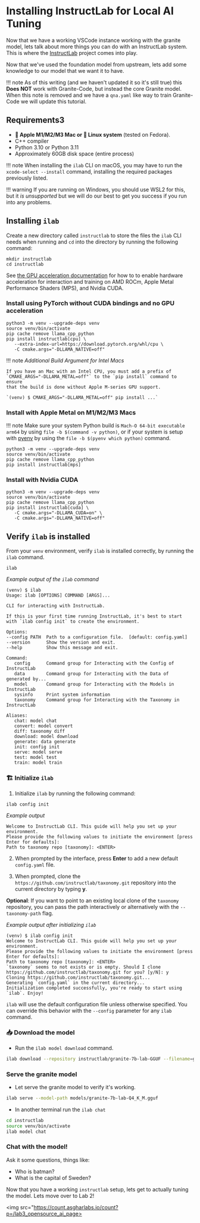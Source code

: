 # Installing InstructLab for Local AI Tuning

Now that we have a working VSCode instance working with the granite model, lets talk about more
things you can do with an InstructLab system. This is where the [InstructLab](https://instructlab.ai/)
project comes into play.

Now that we've used the foundation model from upstream, lets add some knowledge to our model that we want
it to have.

!!! note
    As of this writing (and we haven't updated it so it's still true) this **Does NOT** work with Granite-Code,
    but instead the core Granite model. When this note is removed and we have a `qna.yaml` like way to train
    Granite-Code we will update this tutorial.


## Requirements3

- **🍎 Apple M1/M2/M3 Mac or 🐧 Linux system** (tested on Fedora).
- C++ compiler
- Python 3.10 or Python 3.11
- Approximately 60GB disk space (entire process)

!!! note
    When installing the `ilab` CLI on macOS, you may have to run the `xcode-select --install` command, installing the required packages previously listed.

!!! warning
    If you are running on Windows, you should use WSL2 for this, but it _is unsupported_ but we will do our best to get you success if you run into any problems.

## Installing `ilab`

Create a new directory called `instructlab` to store the files the `ilab` CLI needs when running and `cd` into the directory by running the following command:

```shell
mkdir instructlab
cd instructlab
```

See [the GPU acceleration documentation](https://github.com/instructlab/instructlab/blob/main/docs/gpu-acceleration.md) for how to
to enable hardware acceleration for interaction and training on AMD ROCm,
Apple Metal Performance Shaders (MPS), and Nvidia CUDA.

### Install using PyTorch without CUDA bindings and no GPU acceleration

```shell
python3 -m venv --upgrade-deps venv
source venv/bin/activate
pip cache remove llama_cpp_python
pip install instructlab[cpu] \
   --extra-index-url=https://download.pytorch.org/whl/cpu \
   -C cmake.args="-DLLAMA_NATIVE=off"
```

!!! note
    *Additional Build Argument for Intel Macs*

    If you have an Mac with an Intel CPU, you must add a prefix of
    `CMAKE_ARGS="-DLLAMA_METAL=off"` to the `pip install` command to ensure
    that the build is done without Apple M-series GPU support.

    `(venv) $ CMAKE_ARGS="-DLLAMA_METAL=off" pip install ...`

### Install with Apple Metal on M1/M2/M3 Macs

!!! note
    Make sure your system Python build is `Mach-O 64-bit executable arm64` by using `file -b $(command -v python)`,
    or if your system is setup with [pyenv](https://github.com/pyenv/pyenv) by using the `file -b $(pyenv which python)` command.

```shell
python3 -m venv --upgrade-deps venv
source venv/bin/activate
pip cache remove llama_cpp_python
pip install instructlab[mps]
```

### Install with Nvidia CUDA

```shell
python3 -m venv --upgrade-deps venv
source venv/bin/activate
pip cache remove llama_cpp_python
pip install instructlab[cuda] \
   -C cmake.args="-DLLAMA_CUDA=on" \
   -C cmake.args="-DLLAMA_NATIVE=off"
```

## Verify `ilab` is installed

From your `venv` environment, verify `ilab` is installed correctly, by running the `ilab` command.

```shell
ilab
```

*Example output of the `ilab` command*

```shell
(venv) $ ilab
Usage: ilab [OPTIONS] COMMAND [ARGS]...

CLI for interacting with InstructLab.

If this is your first time running InstructLab, it's best to start with `ilab config init` to create the environment.

Options:
--config PATH  Path to a configuration file.  [default: config.yaml]
--version      Show the version and exit.
--help         Show this message and exit.

Command:
   config      Command group for Interacting with the Config of InstructLab
   data        Command group for Interacting with the Data of generated by...
   model       Command group for Interacting with the Models in InstructLab
   sysinfo     Print system information
   taxonomy    Command group for Interacting with the Taxonomy in InstructLab

Aliases:
   chat: model chat
   convert: model convert
   diff: taxonomy diff
   download: model download
   generate: data generate
   init: config init
   serve: model serve
   test: model test
   train: model train
```

### 🏗️ Initialize `ilab`

1. Initialize `ilab` by running the following command:

```shell
ilab config init
```

*Example output*

```shell
Welcome to InstructLab CLI. This guide will help you set up your environment.
Please provide the following values to initiate the environment [press Enter for defaults]:
Path to taxonomy repo [taxonomy]: <ENTER>
```

2. When prompted by the interface, press **Enter** to add a new default `config.yaml` file.

3. When prompted, clone the `https://github.com/instructlab/taxonomy.git` repository into the current directory by typing **y**.

**Optional**: If you want to point to an existing local clone of the `taxonomy` repository, you can pass the path interactively or alternatively with the `--taxonomy-path` flag.

*Example output after initializing `ilab`*

```shell
(venv) $ ilab config init
Welcome to InstructLab CLI. This guide will help you set up your environment.
Please provide the following values to initiate the environment [press Enter for defaults]:
Path to taxonomy repo [taxonomy]: <ENTER>
`taxonomy` seems to not exists or is empty. Should I clone https://github.com/instructlab/taxonomy.git for you? [y/N]: y
Cloning https://github.com/instructlab/taxonomy.git...
Generating `config.yaml` in the current directory...
Initialization completed successfully, you're ready to start using `ilab`. Enjoy!
```

`ilab` will use the default configuration file unless otherwise specified. You can override this behavior with the `--config` parameter for any `ilab` command.

### 📥 Download the model

- Run the `ilab model download` command.
```bash
ilab download --repository instructlab/granite-7b-lab-GGUF --filename=granite-7b-lab-Q4_K_M.gguf
```

### Serve the granite model

- Let serve the granite model to verify it's working.

```bash
ilab serve --model-path models/granite-7b-lab-Q4_K_M.gguf
```

- In another terminal run the `ilab chat`

```bash
cd instructlab
source venv/bin/activate
ilab model chat
```

### Chat with the model!

Ask it some questions, things like:

- Who is batman?
- What is the capital of Sweden?

Now that you have a working `instructlab` setup, lets get to actually tuning the model. Lets move over to Lab 2!

<img src="https://count.asgharlabs.io/count?p=/lab3_opensource_ai_page>
